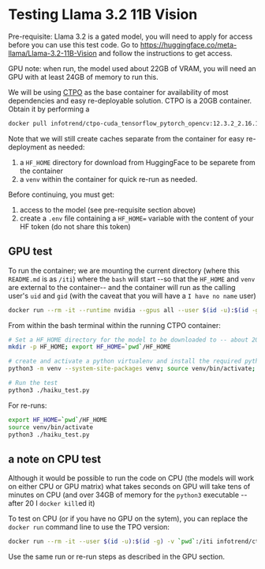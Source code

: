 # Testing Llama 3.2 11B Vision

Pre-requisite: Llama 3.2 is a gated model, you will need to apply for access before you can use this test code.
Go to https://huggingface.co/meta-llama/Llama-3.2-11B-Vision and follow the instructions to get access.

GPU note: when run, the model used about 22GB of VRAM, you will need an GPU with at least 24GB of memory to run this.

We will be using [CTPO](https://github.com/Infotrend-Inc/CTPO) as the base container for availability of most dependencies and easy re-deployable solution.
CTPO is a 20GB container. Obtain it by performing a 
```bash
docker pull infotrend/ctpo-cuda_tensorflow_pytorch_opencv:12.3.2_2.16.1_2.2.2_4.9.0-20240421
```

Note that we will still create caches separate from the container for easy re-deployment as needed:
1. a `HF_HOME` directory for download from HuggingFace to be separete from the container 
2. a `venv` within the container for quick re-run as needed.


Before continuing, you must get:
1. access to the model (see pre-requisite section above)
2. create a `.env` file containing a `HF_HOME=` variable with the content of your HF token (do not share this token)

## GPU test

To run the container; we are mounting the current directory (where this `README.md` is as `/iti`) where the `bash` will start --so that the `HF_HOME` and `venv` are external to the container-- and the container will run as the calling user's `uid` and `gid` (with the caveat that you will have a `I have no name` user)
```bash
docker run --rm -it --runtime nvidia --gpus all --user $(id -u):$(id -g) -v `pwd`:/iti infotrend/ctpo-cuda_tensorflow_pytorch_opencv:12.3.2_2.16.1_2.2.2_4.9.0-20240421
```

From within the bash terminal within the running CTPO container:
```bash
# Set a HF_HOME directory for the model to be downloaded to -- about 20GB for the 11B vision model
mkdir -p HF_HOME; export HF_HOME=`pwd`/HF_HOME

# create and activate a python virtualenv and install the required python packages -- about 500MB for the additional packages
python3 -m venv --system-site-packages venv; source venv/bin/activate; mkdir -p venv/cache; pip3 install -r requirements.txt --cache-dir venv/cache

# Run the test
python3 ./haiku_test.py
```

For re-runs:
```bash
export HF_HOME=`pwd`/HF_HOME
source venv/bin/activate
python3 ./haiku_test.py
```

## a note on CPU test

Although it would be possible to run the code on CPU (the models will work on either CPU or GPU matrix) what takes seconds on GPU will take tens of minutes on CPU (and over 34GB of memory for the `python3` executable -- after 20 I `docker kill`ed it)

To test on CPU (or if you have no GPU on the sytem), you can replace the `docker run` command line to use the TPO version:
```bash
docker run --rm -it --user $(id -u):$(id -g) -v `pwd`:/iti infotrend/ctpo-tensorflow_pytorch_opencv:2.16.1_2.2.2_4.9.0-20240421
```

Use the same run or re-run steps as described in the GPU section.
